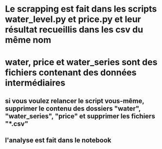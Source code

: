 # Le scrapping est fait dans les scripts water_level.py et price.py et leur résultat recueillis dans les csv du même nom
# water, price et water_series sont des fichiers contenant des données intermédiaires

## si vous voulez relancer le script vous-même, supprimer le contenu des dossiers "water", "water_series", "price" et supprimer les fichiers "*.csv"

## l'analyse est fait dans le notebook